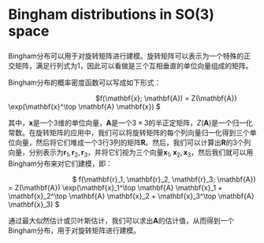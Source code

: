 # Bingham distributions in SO(3) space



### 

Bingham分布可以用于对旋转矩阵进行建模。旋转矩阵可以表示为一个特殊的正交矩阵，满足行列式为1，因此可以看做是三个互相垂直的单位向量组成的矩阵。

Bingham分布的概率密度函数可以写成如下形式：

                                                 $f(\mathbf{x}; \mathbf{A}) = Z(\mathbf{A}) \exp(\mathbf{x}^\top \mathbf{A} \mathbf{x})  $  

其中，$\mathbf{x}$是一个3维的单位向量，$\mathbf{A}$是一个$3 \times 3$的半正定矩阵，$Z(\mathbf{A})$是一个归一化常数。在旋转矩阵的应用中，我们可以将旋转矩阵的每个列向量归一化得到三个单位向量，然后将它们堆成一个3行3列的矩阵$\mathbf{R}$。然后，我们可以计算出$\mathbf{R}$的3个列向量，分别表示为$\mathbf{r}_1, \mathbf{r}_2, \mathbf{r}_3$，并将它们视为三个向量$\mathbf{x}_1, \mathbf{x}_2, \mathbf{x}_3$，然后我们就可以用Bingham分布来对它们建模，即：

                                 $ f(\mathbf{r}_1, \mathbf{r}_2, \mathbf{r}_3; \mathbf{A}) = Z(\mathbf{A}) \exp(\mathbf{x}_1^\top \mathbf{A} \mathbf{x}_1 + \mathbf{x}_2^\top \mathbf{A} \mathbf{x}_2 + \mathbf{x}_3^\top \mathbf{A} \mathbf{x}_3) $

通过最大似然估计或贝叶斯估计，我们可以求出$\mathbf{A}$的估计值，从而得到一个Bingham分布，用于对旋转矩阵进行建模。


